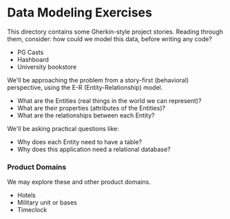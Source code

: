 # Data Modeling Exercises

This directory contains some Gherkin-style project stories. Reading through
them, consider: how could we model this data, before writing any code?

- PG Casts
- Hashboard
- University bookstore

We'll be approaching the problem from a story-first (behavioral) perspective,
using the E-R (Entity-Relationship) model.

- What are the Entities (real things in the world we can represent)?
- What are their properties (attributes of the Entities)?
- What are the relationships between each Entity?

We'll be asking practical questions like:

- Why does each Entity need to have a table?
- Why does this application need a relational database?

### Product Domains

We may explore these and other product domains.

- Hotels
- Military unit or bases
- Timeclock
